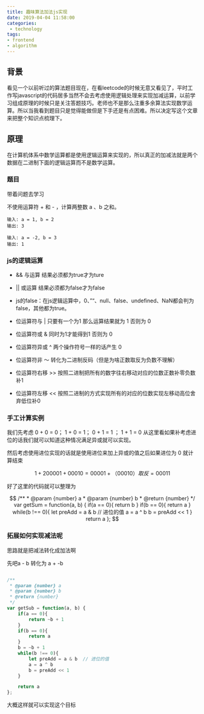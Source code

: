 ```yaml
---
title: 趣味算法加法js实现 
date: 2019-04-04 11:58:00
categories:
 - technology
tags:
- frontend
- algorithm
---
```



## 背景

看见一个以前听过的算法题目现在，在看leetcode的时候无意又看见了，平时工作写javascript的代码居多当然不会去考虑使用逻辑处理来实现加减运算，以前学习组成原理的时候只是关注答题技巧。老师也不是那么注重多余算法实现数学运算。所以当我看到题目只是觉得能做但是下手还是有点困难。所以决定写这个文章来把整个知识点梳理下。

## 原理

在计算机体系中数学运算都是使用逻辑运算来实现的，所以真正的加减法就是两个数据在二进制下面的逻辑运算而不是数学运算。

### 题目

带着问题去学习


不使用运算符 + 和 - ​​​​​​​，计算两整数 ​​​​​​​a 、b ​​​​​​​之和。

```text
输入: a = 1, b = 2
输出: 3

```

```text
输入: a = -2, b = 3
输出: 1

```

### js的逻辑运算

* && 与运算 结果必须都为true才为ture 

* || 或运算 结果必须都为false才为false

* js的false：在js逻辑运算中，0、”“、null、false、undefined、NaN都会判为false，其他都为true。

* 位运算符与   |  只要有一个为1 那么运算结果就为 1 否则为 0 
* 位运算符或   &  同时为1才能得到1 否则为 0 
* 位运算符异或 ^  两个操作符号一样的话产生 0
* 位运算符非   ～ 转化为二进制反码（但是为啥正数取反为负数不理解）
* 位运算符右移 >> 按照二进制把所有的数字往右移动对应的位数正数补零负数补1
* 位运算符左移 << 按照二进制的方式实现所有的对应的位数实现左移动高位舍弃低位补0 

### 手工计算实例

我们先考虑 0 + 0 = 0； 1 + 0 = 1； 0 + 1 = 1 ； 1 + 1 = 0 从这里看如果补考虑进位的话我们就可以知道这种情况满足异或就可以实现。

然后考虑使用进位实现的话就是使用进位来加上异或的值之后如果进位为 0 就计算结束

```math
    1 + 2
    00001 + 00010
    = 00001 + （00010）取反
    = 00011

```

好了这里的代码就可以整理为

```math

/**
 * @param {number} a
 * @param {number} b
 * @return {number}
 */
var getSum = function(a, b) {
    if(a == 0){
        return b
    }
    if(b == 0){
        return a 
    }
    while(b !== 0){
        let preAdd = a & b  // 进位的值
        a = a ^ b
        b = preAdd << 1
    }

    return a
};

```

### 拓展如何实现减法呢

思路就是把减法转化成加法啊

先吧a - b 转化为 a + -b 

```js

/**
 * @param {number} a
 * @param {number} b
 * @return {number}
 */
var getSub = function(a, b) {
    if(a == 0){
        return ~b + 1
    }
    if(b == 0){
        return a 
    }
    b = ~b + 1
    while(b !== 0){
        let preAdd = a & b  // 进位的值
        a = a ^ b
        b = preAdd << 1
    }

    return a
};

```

大概这样就可以实现这个目标
